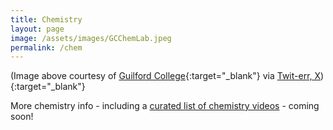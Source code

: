 ```yaml
---
title: Chemistry
layout: page
image: /assets/images/GCChemLab.jpeg
permalink: /chem
---
```


(Image above courtesy of [Guilford College](https://www.guilford.edu){:target="_blank"} via [Twit-err, X](https://twitter.com/GuilfordCollege/status/1562500759593242625/photo/1)){:target="_blank"}

More chemistry info - including a [curated list of chemistry videos](/chemvideos.md) - coming soon!
